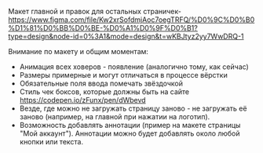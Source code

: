 Макет главной и правок для остальных страничек- https://www.figma.com/file/Kw2xrSofdmjAoc7oegTRFQ/%D0%9C%D0%B0%D1%81%D0%BB%D0%BE-%D0%A1%D0%9F%D0%B1?type=design&node-id=0%3A1&mode=design&t=wKBJtyz2yy7WwDRQ-1 

Внимание по макету и общим моментам:
- Анимация всех ховеров - появление (аналогично тому, как сейчас)
- Размеры примерные и могут отличаться в процессе вёрстки
- Обязательные поля ввода помечать звёздочкой
- Стиль чек боксов, которые должны быть на сайте https://codepen.io/zFunx/pen/dWbevd
- Везде, где можно не загружать страницу заново - не загружать её заново (например, на главной при нажатии на логотип).
- Возможность добавлять аннотации (пример на макете страницы "Мой аккаунт"). Аннотации можно будет добавлять около любой кнопки или текста.